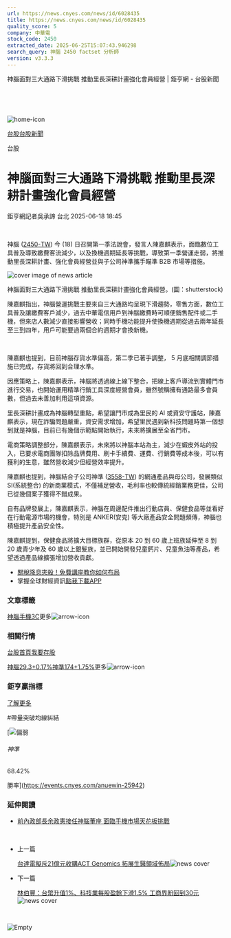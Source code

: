 ```yaml
---
url: https://news.cnyes.com/news/id/6028435
title: https://news.cnyes.com/news/id/6028435
quality_score: 5
company: 中華電
stock_code: 2450
extracted_date: 2025-06-25T15:07:43.946298
search_query: 神腦 2450 factset 分析師
version: v3.3.3
---
```


神腦面對三大通路下滑挑戰 推動里長深耕計畫強化會員經營 | 鉅亨網 - 台股新聞

‌

‌

![home-icon](/assets/icons/breadCrumb/symbol-icon-home.svg)

[台股](/news/cat/tw_stock)[台股新聞](/news/cat/tw_stock_news)

台股

# 神腦面對三大通路下滑挑戰 推動里長深耕計畫強化會員經營

鉅亨網記者吳承諦 台北 2025-06-18 18:45

‌

神腦 ([2450-TW](https://www.cnyes.com/twstock/2450)) 今 (18) 日召開第一季法說會，發言人陳嘉麒表示，面臨數位工具普及導致繳費客流減少，以及換機週期延長等挑戰，導致第一季營運走弱，將推動里長深耕計畫、強化會員經營並與子公司神準攜手瞄準 B2B 市場等措施。

![cover image of news article](/_next/image?url=https%3A%2F%2Fcimg.cnyes.cool%2Fprod%2Fnews%2F6028435%2Fl%2F0ea0d74d54e086ba4d0289b497d88f16.jpg&w=3840&q=75)

神腦面對三大通路下滑挑戰 推動里長深耕計畫強化會員經營。(圖：shutterstock)

陳嘉麒指出，神腦營運挑戰主要來自三大通路均呈現下滑趨勢，零售方面，數位工具普及讓繳費客戶減少，過去中華電信用戶到神腦繳費時可順便銷售配件或二手機，但來店人數減少直接影響營收；同時手機功能提升使換機週期從過去兩年延長至三到四年，用戶可能要過兩個合約週期才會換新機。

‌

陳嘉麒也提到，目前神腦存貨水準偏高，第二季已著手調整， 5 月底相關調節措施已完成，存貨將回到合理水準。

因應策略上，陳嘉麒表示，神腦將透過線上線下整合，把線上客戶導流到實體門市進行交易，也開始運用精準行銷工具深度經營會員，雖然號稱擁有通路最多會員數，但過去未善加利用這項資源。

里長深耕計畫成為神腦轉型重點，希望讓門市成為里民的 AI 或資安守護站，陳嘉麒表示，現在詐騙問題嚴重，資安需求增加，希望里民遇到新科技問題時第一個想到就是神腦，目前已有幾個示範點開始執行，未來將擴展至全省門市。

電商策略調整部分，陳嘉麒表示，未來將以神腦本站為主，減少在蝦皮外站的投入，已要求電商團隊扣除品牌費用、刷卡手續費、運費、行銷費等成本後，可以有獲利的生意，雖然營收減少但經營效率提升。

陳嘉麒也提到，神腦結合子公司神準 ([3558-TW](https://www.cnyes.com/twstock/3558)) 的網通產品與母公司，發展類似 SI(系統整合) 的新商業模式，不僅補足營收，毛利率也較傳統經銷業務更佳，公司已從幾個案子獲得不錯成果。

自有品牌發展上，陳嘉麒表示，神腦在周邊配件推出行動店員、保健食品等並看好在行動電源市場的機會，特別是 ANKER(安克) 等大廠產品安全問題頻傳，神腦也積極提升產品安全性。

陳嘉麒提到，保健食品將擴大目標族群，從原本 20 到 60 歲上班族延伸至 8 到 20 歲青少年及 60 歲以上銀髮族，並已開始開發兒童鈣片、兒童魚油等產品，希望透過產品線擴張增加營收貢獻。

* [關稅降息夾殺！免費講座教你如何布局](https://www.rsc.com.tw/Cnyes_RSC/SeminarBooking2025InvestmentOutlook.aspx?utm_source=anue&utm_medium=usstocks_end)
* 掌握全球財經資訊[點我下載APP](http://www.cnyes.com/app/?utm_source=mweb&utm_medium=HamMenuBanner&utm_campaign=fixed&utm_content=entr)

### 文章標籤

[神腦](https://news.cnyes.com/tag/神腦 "神腦")[手機](https://news.cnyes.com/tag/手機 "手機")[3C](https://news.cnyes.com/tag/3C "3C")更多![arrow-icon](/assets/icons/arrows/arrow-down.svg)

### 相關行情

[台股首頁](https://www.cnyes.com/twstock)[我要存股](https://supr.link/8OHaU)

[神腦29.3+0.17%](https://www.cnyes.com/twstock/2450)[神準174+1.75%](https://www.cnyes.com/twstock/3558)更多![arrow-icon](/assets/icons/arrows/arrow-down.svg)

### 鉅亨贏指標

[了解更多](https://events.cnyes.com/anuewin-25942)

#帶量突破均線糾結

[![偏弱](/assets/icons/win-indicator/short.svg)

###### 神準

68.42%

勝率](https://events.cnyes.com/anuewin-25942)

### 延伸閱讀

* [前內政部長余政憲接任神腦董座 面臨手機市場天花板挑戰](/news/id/5913052)

‌

* 上一篇

  [台達電擬斥21億元收購ACT Genomics 拓展生醫領域佈局](/news/id/6028724)![news cover](https://cimg.cnyes.cool/prod/news/6028724/m/d4a47232652d67873c26c7204c84316d.jpg)
* 下一篇

  [林伯豐：台幣升值1%、科技業每股盈餘下滑1.5% 工商界盼回到30元](/news/id/6028156)![news cover](https://cimg.cnyes.cool/prod/news/6028156/m/7e8cde7c25cc16ac632202b98aba087c.jpg)

‌

![Empty](/assets/icons/skeleton/empty-image.svg)

‌